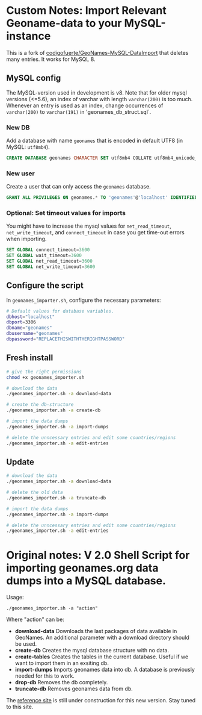 # Custom Notes: Import Relevant Geoname-data to your MySQL-instance

This is a fork of [codigofuerte/GeoNames-MySQL-DataImport](https://github.com/codigofuerte/GeoNames-MySQL-DataImport) that deletes many entries. It works for MySQL 8.

## MySQL config

The MySQL-version used in development is v8. Note that for older mysql versions (<=5.6), an index of varchar with length `varchar(200)` is too much. Whenever an entry is used as an index, change occurrences of `varchar(200)` to `varchar(191)` in 'geonames_db_struct.sql`.


### New DB

Add a database with name `geonames` that is encoded in default UTF8 (in MySQL: `utf8mb4`).

```sql
CREATE DATABASE geonames CHARACTER SET utf8mb4 COLLATE utf8mb4_unicode_ci;
```

### New user

Create a user that can only access the `geonames` database.

```sql
GRANT ALL PRIVILEGES ON geonames.* TO 'geonames'@'localhost' IDENTIFIED BY 'REPLACETHISWITHTHERIGHTPASSWORD';
```

### Optional: Set timeout values for imports

You might have to increase the mysql values for `net_read_timeout`, `net_write_timeout`, and `connect_timeout` in case you get time-out errors when importing.

```sql
SET GLOBAL connect_timeout=3600
SET GLOBAL wait_timeout=3600
SET GLOBAL net_read_timeout=3600
SET GLOBAL net_write_timeout=3600
```

## Configure the script

In `geonames_importer.sh`, configure the necessary parameters:

```bash
# Default values for database variables.
dbhost="localhost"
dbport=3306
dbname="geonames"
dbusername="geonames"
dbpassword="REPLACETHISWITHTHERIGHTPASSWORD"
```

## Fresh install

```bash
# give the right permissions
chmod +x geonames_importer.sh

# download the data
./geonames_importer.sh -a download-data

# create the db-structure
./geonames_importer.sh -a create-db

# import the data dumps
./geonames_importer.sh -a import-dumps

# delete the unncessary entries and edit some countries/regions
./geonames_importer.sh -a edit-entries
```

## Update

```bash
# download the data
./geonames_importer.sh -a download-data

# delete the old data
./geonames_importer.sh -a truncate-db

# import the data dumps
./geonames_importer.sh -a import-dumps

# delete the unncessary entries and edit some countries/regions
./geonames_importer.sh -a edit-entries
```

# Original notes: V 2.0 Shell Script for importing geonames.org data dumps into a MySQL database.

Usage: 

    ./geonames_importer.sh -a "action"

Where "action" can be: 
  
- **download-data** Downloads the last packages of data available in GeoNames. An additional parameter with a download directory should be used.
- **create-db** Creates the mysql database structure with no data.
- **create-tables** Creates the tables in the current database. Useful if we want to import them in an exsiting db.
- **import-dumps** Imports geonames data into db. A database is previously needed for this to work.
- **drop-db** Removes the db completely.
- **truncate-db** Removes geonames data from db.
    
The <a href="http://codigofuerte.github.com/GeoNames-MySQL-DataImport" target="_blank">reference site</a> is still under construction for this new version. Stay tuned to this site.


